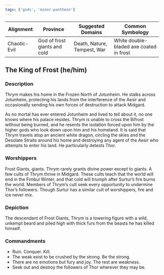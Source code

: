 ```yaml
---
tags: ['gods', 'minor-pantheon']
---
```


| Alignment | Province |  Suggested Domains | Common Symbology |
| ----------| ---------| -------------------| -----------------|
| Chaotic-Evil | God of frost giants and cold | Death, Nature, Tempest, War | White double-bladed axe coated in frost |

## The King of Frost (he/him)

### Description

Thrym makes his home in the Frozen North of Jotunheim. He stalks across Jotunheim, protecting his lands from the interference of the Aesir and occasionally sending his own forces of destruction to attack Midgard.

As no mortal has ever entered Jotunheim and lived to tell about it, no one knows where his palace resides. Thrym is unable to cross the Bifrost without being burned, and he resents the isolation forced upon him by the higher gods who look down upon him and his homeland. It is said that Thrym travels atop an ancient white dragon, circling the skies and the Desolate Straits around his home and destroying any agent of the Aesir who attempts to enter his land. He particularly detests Thor.

### Worshippers

Frost Giants, giants. Thrym rarely grants divine power except to giants. A few cults of Thrym thrive in Midgard. These cults teach that the world will end in the Fimbul Winter, and that cold will triumph after Surtur’s fire burns the world. Members of Thrym’s cult seek every opportunity to undermine Thor’s followers. Though Surtur has a similar cult of worshippers, fire and ice never mix.

### Depiction

The descendant of Frost Giants, Thrym is a towering figure with a wild, unkempt beard and piled high with thick furs from the beasts he has killed himself.

### Commandments

- Ruin. Conquer. Kill.
- The weak exist to be crushed by the strong. Be the strong.
- There are no emotions but fury and joy. The rest are weakness.
- Seek out and destroy the followers of Thor wherever they may be.